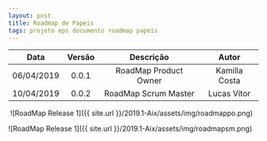```yaml
---
layout: post
title: Roadmap de Papeis
tags: projeto eps documento roadmap papeis
---
```

| Data       | Versão | Descrição                                   | Autor            |
| :--------: | :----: | :-----------------------------------------: | :--------------: |
| 06/04/2019 | 0.0.1  | RoadMap Product Owner                       | Kamilla Costa    |
| 10/04/2019 | 0.0.2  | RoadMap Scrum Master                       | Lucas Vitor    |

​
![RoadMap Release 1]({{ site.url }}/2019.1-Aix/assets/img/roadmappo.png)

![RoadMap Release 1]({{ site.url }}/2019.1-Aix/assets/img/roadmapsm.png)
